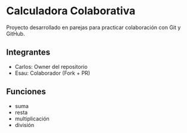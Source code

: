 # Calculadora Colaborativa

Proyecto desarrollado en parejas para practicar colaboración con Git y GitHub.

## Integrantes
- Carlos: Owner del repositorio
- Esau: Colaborador (Fork + PR)

## Funciones
- suma
- resta
- multiplicación
- división
